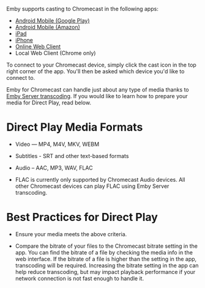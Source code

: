 Emby supports casting to Chromecast in the following apps:

- [Android Mobile (Google Play)](https://play.google.com/store/apps/details?id=com.mb.android "Android Mobile (Play Store)")
- [Android Mobile (Amazon)](http://www.amazon.com/Emby-Mobile/dp/B017OSA1QS "Android Mobile (Amazon)")
- [iPad](https://itunes.apple.com/us/app/emby/id992180193?ls=1&mt=8 "iPad")
- [iPhone](https://itunes.apple.com/us/app/emby/id992180193?ls=1&mt=8 "iPhone")
- [Online Web Client](http://app.emby.media "Online Web Client")
- Local Web Client (Chrome only)

To connect to your Chromecast device, simply click the cast icon in the top right corner of the app. You'll then be asked which device you'd like to connect to.

Emby for Chromecast can handle just about any type of media thanks to [Emby Server transcoding](Transcoding). If you would like to learn how to prepare your media for Direct Play, read below.

# Direct Play Media Formats

* Video — MP4, M4V, MKV, WEBM
* Subtitles - SRT and other text-based formats
* Audio – AAC, MP3, WAV, FLAC

* FLAC is currently only supported by Chromecast Audio devices. All other Chromecast devices can play FLAC using Emby Server transcoding.

# Best Practices for Direct Play

* Ensure your media meets the above criteria.

* Compare the bitrate of your files to the Chromecast bitrate setting in the app. You can find the bitrate of a file by checking the media info in the web interface. If the bitrate of a file is higher than the setting in the app, transcoding will be required. Increasing the bitrate setting in the app can help reduce transcoding, but may impact playback performance if your network connection is not fast enough to handle it.